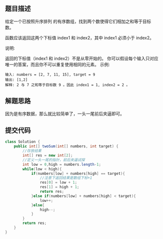 ## 题目描述

给定一个已按照升序排列 的有序数组，找到两个数使得它们相加之和等于目标数。

函数应该返回这两个下标值 index1 和 index2，其中 index1 必须小于 index2。

说明:

返回的下标值（index1 和 index2）不是从零开始的。
你可以假设每个输入只对应唯一的答案，而且你不可以重复使用相同的元素。
示例:


```
输入: numbers = [2, 7, 11, 15], target = 9
输出: [1,2]
解释: 2 与 7 之和等于目标数 9 。因此 index1 = 1, index2 = 2 。
```



## 解题思路

因为是有序数据，那么就比较简单了，一头一尾前后夹逼即可。

## 提交代码


```java
class Solution {
    public int[] twoSum(int[] numbers, int target) {
        //存放结果
        int[] res = new int[2];
        //定义一头一尾的指针，前后夹逼试探
        int low = 0,high = numbers.length-1;
        while(low < high){
            if(numbers[low] + numbers[high] == target){
                //注意下返回结果是数组下标+1
                res[0] = low + 1;
                res[1] = high + 1;
                return res;
            }else if(numbers[low] + numbers[high] < target){
                low++;
            }else{
                high--;
            }
        }
        return res;
    }
}
```
